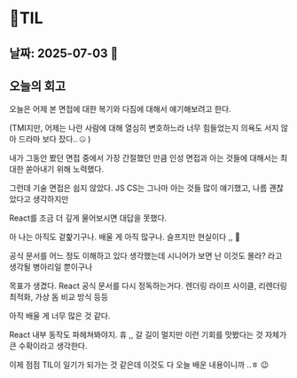 # 🧾TIL

## 날짜: 2025-07-03 🥹

## 오늘의 회고

오늘은 어제 본 면접에 대한 복기와 다짐에 대해서 얘기해보려고 한다.

(TMI지만, 어제는 나란 사람에 대해 열심히 변호하느라 너무 힘들었는지 의욕도 서지 않아 드라마 보다 잤다.. 🤐 )

내가 그동안 봤던 면접 중에서 가장 간절했던 만큼 인성 면접과 아는 것들에 대해서는 최대한 쏟아내기 위해 노력했다.

그런데 기술 면접은 쉽지 않았다. JS CS는 그나마 아는 것들 많이 얘기했고, 나름 괜찮았다고 생각하지만

React를 조금 더 깊게 물어보시면 대답을 못했다.

아 나는 아직도 겉핥기구나. 배울 게 아직 많구나. 슬프지만 현실이다 ,, 🙈

공식 문서를 어느 정도 이해하고 있다 생각했는데 시니어가 보면 난 이것도 몰라? 라고 생각될 병아리일 뿐이구나

목표가 생겼다. React 공식 문서를 다시 정독하는거다. 렌더링 라이프 사이클, 리렌더링 최적화, 가상 돔 비교 방식 등등

아직 배울 게 너무 많은 것 같다.

React 내부 동작도 파헤쳐봐야지. 휴 ,, 갈 길이 멀지만 이런 기회를 맛봤다는 것 자체가 큰 수확이라고 생각한다.

이제 점점 TIL이 일기가 되가는 것 같은데 이것도 다 오늘 배운 내용이니까 ..ㅎ 😉
